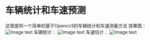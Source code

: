 # 车辆统计和车速预测
这里提供一个简单的基于Opencv3的车辆统计和车速测量方法
效果图：
![Image text](https://github.com/Pichairen/CarNumberAndSpeed/blob/master/%E6%95%88%E6%9E%9C%E5%9B%BE.png)
车辆统计：
![Image text](https://github.com/Pichairen/CarNumberAndSpeed/blob/master/%E8%BD%A6%E8%BE%86%E7%BB%9F%E8%AE%A1.PNG)
车速估计：
![Image text](https://github.com/Pichairen/CarNumberAndSpeed/blob/master/%E8%BD%A6%E9%80%9F%E4%BC%B0%E8%AE%A1.PNG)
